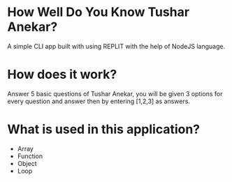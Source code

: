 <h1>How Well Do You Know Tushar Anekar?</h1>
A simple CLI app built with using REPLIT with the help of NodeJS language.

<h1>How does it work?</h1>
Answer 5 basic questions of Tushar Anekar, you will be given 3 options for every question and answer then by entering [1,2,3] as answers.

<h1>What is used in this application?</h1>
<ul>
    <li>Array</li>
    <li>Function</li>
    <li>Object</li>
    <li>Loop</li>
</ul>